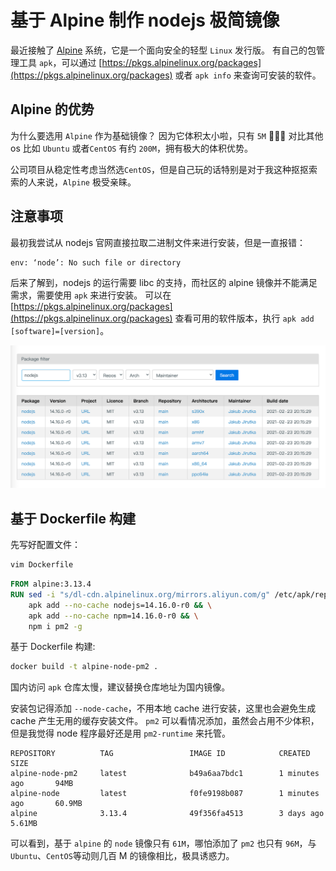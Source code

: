 # 基于 Alpine 制作 nodejs 极简镜像

最近接触了 [Alpine](https://www.alpinelinux.org/) 系统，它是一个面向安全的轻型 `Linux` 发行版。
有自己的包管理工具 `apk`，可以通过 [https://pkgs.alpinelinux.org/packages](https://pkgs.alpinelinux.org/packages) 或者 `apk info` 来查询可安装的软件。

## Alpine 的优势

<!-- ![](./assets/alpine-cover.png) -->

为什么要选用 `Alpine` 作为基础镜像？ 因为它体积太小啦，只有 `5M` 🎉🎉🎉
对比其他 os 比如 `Ubuntu` 或者`CentOS` 有约 `200M`，拥有极大的体积优势。

公司项目从稳定性考虑当然选`CentOS`，但是自己玩的话特别是对于我这种抠抠索索的人来说，`Alpine` 极受亲睐。

## 注意事项

最初我尝试从 nodejs 官网直接拉取二进制文件来进行安装，但是一直报错：

```bash
env: ‘node’: No such file or directory
```

后来了解到，nodejs 的运行需要 libc 的支持，而社区的 alpine 镜像并不能满足需求，需要使用 `apk` 来进行安装。
可以在 [https://pkgs.alpinelinux.org/packages](https://pkgs.alpinelinux.org/packages) 查看可用的软件版本，执行 `apk add [software]=[version]`。

<img class="preview" src="./assets/alpine-search-nodejs.png">

## 基于 Dockerfile 构建

先写好配置文件：

```bash
vim Dockerfile
```

```Dockerfile
FROM alpine:3.13.4
RUN sed -i "s/dl-cdn.alpinelinux.org/mirrors.aliyun.com/g" /etc/apk/repositories && \
    apk add --no-cache nodejs=14.16.0-r0 && \
    apk add --no-cache npm=14.16.0-r0 && \
    npm i pm2 -g
```

基于 Dockerfile 构建:

```bash
docker build -t alpine-node-pm2 .
```

国内访问 `apk` 仓库太慢，建议替换仓库地址为国内镜像。

安装包记得添加 `--node-cache`，不用本地 cache 进行安装，这里也会避免生成 cache 产生无用的缓存安装文件。
`pm2` 可以看情况添加，虽然会占用不少体积，但是我觉得 node 程序最好还是用 `pm2-runtime` 来托管。

```
REPOSITORY          TAG                 IMAGE ID            CREATED             SIZE
alpine-node-pm2     latest              b49a6aa7bdc1        1 minutes ago       94MB
alpine-node         latest              f0fe9198b087        1 minutes ago       60.9MB
alpine              3.13.4              49f356fa4513        3 days ago          5.61MB
```

可以看到，基于 `alpine` 的 `node` 镜像只有 `61M`，哪怕添加了 `pm2` 也只有 `96M`，与`Ubuntu`、`CentOS`等动则几百 M 的镜像相比，极具诱惑力。
